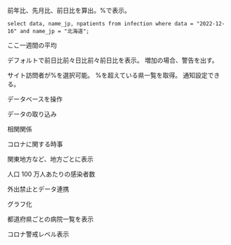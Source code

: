 前年比、先月比、前日比を算出。%で表示。
````
select data, name_jp, npatients from infection where data = "2022-12-16" and name_jp = "北海道";
````

ここ一週間の平均

デフォルトで前日比前々日比前々前日比を表示。
増加の場合、警告を出す。

サイト訪問者が%を選択可能。
%を超えている県一覧を取得。
通知設定できる。

データベースを操作

データの取り込み

相関関係

コロナに関する時事

関東地方など、地方ごとに表示

人口 100 万人あたりの感染者数


外出禁止とデータ連携

グラフ化

都道府県ごとの病院一覧を表示

コロナ警戒レベル表示